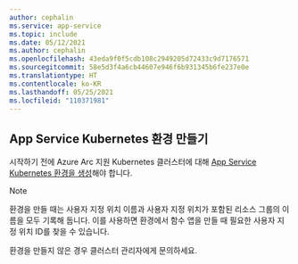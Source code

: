 ```yaml
---
author: cephalin
ms.service: app-service
ms.topic: include
ms.date: 05/12/2021
ms.author: cephalin
ms.openlocfilehash: 43eda9f0f5cdb108c2949205d72433c9d7176571
ms.sourcegitcommit: 58e5d3f4a6cb44607e946f6b931345b6fe237e0e
ms.translationtype: HT
ms.contentlocale: ko-KR
ms.lasthandoff: 05/25/2021
ms.locfileid: "110371981"
---
```

## <a name="create-an-app-service-kubernetes-environment"></a>App Service Kubernetes 환경 만들기

시작하기 전에 Azure Arc 지원 Kubernetes 클러스터에 대해 [App Service Kubernetes 환경을 생성](../articles/app-service/manage-create-arc-environment.md)해야 합니다. 

> [!NOTE] 
> 환경을 만들 때는 사용자 지정 위치 이름과 사용자 지정 위치가 포함된 리소스 그룹의 이름을 모두 기록해 둡니다. 이를 사용하면 환경에서 함수 앱을 만들 때 필요한 사용자 지정 위치 ID를 찾을 수 있습니다. 
>
> 환경을 만들지 않은 경우 클러스터 관리자에게 문의하세요.
